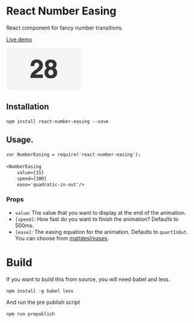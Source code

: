 # React Number Easing

React component for fancy number transitions.

[Live demo](http://javierbyte.github.io/react-number-easing/)

![react-number-easing screenshot](assets/number-easing-infinite.gif)

## Installation

    npm install react-number-easing --save

## Usage.

    var NumberEasing = require('react-number-easing');

    <NumberEasing
		value={15}
		speed={300}
		ease='quadratic-in-out'/>

### Props

* `value`: The value that you want to display at the end of the animation.
* `[speed]`: How fast do you want to finish the animation? Defaults to 500ms.
* `[ease]`: The easing equation for the animation. Defaults to `quartInOut`. You can choose from [mattdesl/eases](https://github.com/mattdesl/eases/blob/master/index.js).

# Build

If you want to build this from source, you will need babel and less.

	npm install -g babel less

And run the pre publish script

	npm run prepublish
